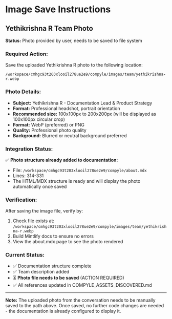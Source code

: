 # Image Save Instructions

## Yethikrishna R Team Photo

**Status:** Photo provided by user, needs to be saved to file system

### Required Action:

Save the uploaded Yethikrishna R photo to the following location:

```
/workspace/cmhgc93t203xlooil278ue2e9/compyle/images/team/yethikrishna-r.webp
```

### Photo Details:

- **Subject:** Yethikrishna R - Documentation Lead & Product Strategy
- **Format:** Professional headshot, portrait orientation
- **Recommended size:** 100x100px to 200x200px (will be displayed as 100x100px circular crop)
- **Format:** WebP (preferred) or PNG
- **Quality:** Professional photo quality
- **Background:** Blurred or neutral background preferred

### Integration Status:

✅ **Photo structure already added to documentation:**
- File: `/workspace/cmhgc93t203xlooil278ue2e9/compyle/about.mdx`
- Lines: 314-331
- The HTML/MDX structure is ready and will display the photo automatically once saved

### Verification:

After saving the image file, verify by:
1. Check file exists at: `/workspace/cmhgc93t203xlooil278ue2e9/compyle/images/team/yethikrishna-r.webp`
2. Build Mintlify docs to ensure no errors
3. View the about.mdx page to see the photo rendered

### Current Status:

- ✅ Documentation structure complete
- ✅ Team description added
- ⏳ **Photo file needs to be saved** (ACTION REQUIRED)
- ✅ All references updated in COMPYLE_ASSETS_DISCOVERED.md

---

**Note:** The uploaded photo from the conversation needs to be manually saved to the path above. Once saved, no further code changes are needed - the documentation is already configured to display it.
